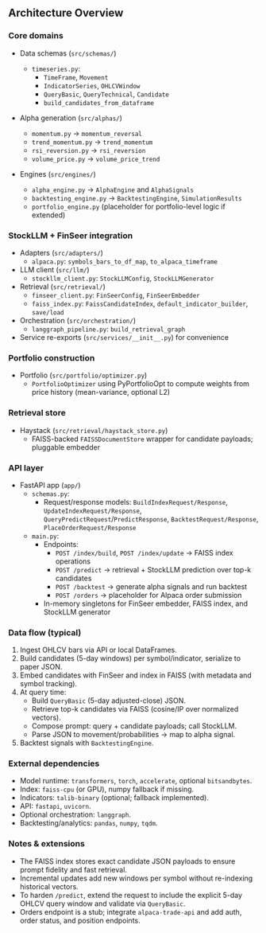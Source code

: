 ## Architecture Overview

### Core domains
- Data schemas (`src/schemas/`)
  - `timeseries.py`:
    - `TimeFrame`, `Movement`
    - `IndicatorSeries`, `OHLCVWindow`
    - `QueryBasic`, `QueryTechnical`, `Candidate`
    - `build_candidates_from_dataframe`

- Alpha generation (`src/alphas/`)
  - `momentum.py` → `momentum_reversal`
  - `trend_momentum.py` → `trend_momentum`
  - `rsi_reversion.py` → `rsi_reversion`
  - `volume_price.py` → `volume_price_trend`

- Engines (`src/engines/`)
  - `alpha_engine.py` → `AlphaEngine` and `AlphaSignals`
  - `backtesting_engine.py` → `BacktestingEngine`, `SimulationResults`
  - `portfolio_engine.py` (placeholder for portfolio-level logic if extended)

### StockLLM + FinSeer integration
- Adapters (`src/adapters/`)
  - `alpaca.py`: `symbols_bars_to_df_map`, `to_alpaca_timeframe`
- LLM client (`src/llm/`)
  - `stockllm_client.py`: `StockLLMConfig`, `StockLLMGenerator`
- Retrieval (`src/retrieval/`)
  - `finseer_client.py`: `FinSeerConfig`, `FinSeerEmbedder`
  - `faiss_index.py`: `FaissCandidateIndex`, `default_indicator_builder`, `save/load`
- Orchestration (`src/orchestration/`)
  - `langgraph_pipeline.py`: `build_retrieval_graph`
- Service re-exports (`src/services/__init__.py`) for convenience

### Portfolio construction
- Portfolio (`src/portfolio/optimizer.py`)
  - `PortfolioOptimizer` using PyPortfolioOpt to compute weights from price history (mean-variance, optional L2)

### Retrieval store
- Haystack (`src/retrieval/haystack_store.py`)
  - FAISS-backed `FAISSDocumentStore` wrapper for candidate payloads; pluggable embedder

### API layer
- FastAPI app (`app/`)
  - `schemas.py`:
    - Request/response models: `BuildIndexRequest/Response`, `UpdateIndexRequest/Response`,
      `QueryPredictRequest`/`PredictResponse`, `BacktestRequest/Response`, `PlaceOrderRequest/Response`
  - `main.py`:
    - Endpoints:
      - `POST /index/build`, `POST /index/update` → FAISS index operations
      - `POST /predict` → retrieval + StockLLM prediction over top-k candidates
      - `POST /backtest` → generate alpha signals and run backtest
      - `POST /orders` → placeholder for Alpaca order submission
    - In-memory singletons for FinSeer embedder, FAISS index, and StockLLM generator

### Data flow (typical)
1. Ingest OHLCV bars via API or local DataFrames.
2. Build candidates (5-day windows) per symbol/indicator, serialize to paper JSON.
3. Embed candidates with FinSeer and index in FAISS (with metadata and symbol tracking).
4. At query time:
   - Build `QueryBasic` (5-day adjusted-close) JSON.
   - Retrieve top-k candidates via FAISS (cosine/IP over normalized vectors).
   - Compose prompt: query + candidate payloads; call StockLLM.
   - Parse JSON to movement/probabilities → map to alpha signal.
5. Backtest signals with `BacktestingEngine`.

### External dependencies
- Model runtime: `transformers`, `torch`, `accelerate`, optional `bitsandbytes`.
- Index: `faiss-cpu` (or GPU), numpy fallback if missing.
- Indicators: `talib-binary` (optional; fallback implemented).
- API: `fastapi`, `uvicorn`.
- Optional orchestration: `langgraph`.
- Backtesting/analytics: `pandas`, `numpy`, `tqdm`.

### Notes & extensions
- The FAISS index stores exact candidate JSON payloads to ensure prompt fidelity and fast retrieval.
- Incremental updates add new windows per symbol without re-indexing historical vectors.
- To harden `/predict`, extend the request to include the explicit 5-day OHLCV query window and validate via `QueryBasic`.
- Orders endpoint is a stub; integrate `alpaca-trade-api` and add auth, order status, and position endpoints.


